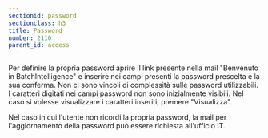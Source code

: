```yaml
---
sectionid: password
sectionclass: h3
title: Password
number: 2110
parent_id: access
---
```


Per definire la propria password aprire il link presente nella mail "Benvenuto in BatchIntelligence" e inserire nei campi presenti la password prescelta e la sua conferma.
Non ci sono vincoli di complessità sulle password utilizzabili. I caratteri digitati nei campi password non sono inizialmente visibili. Nel caso si volesse visualizzare i caratteri inseriti, premere "Visualizza".

Nel caso in cui l'utente non ricordi la propria password, la mail per l'aggiornamento della password può essere richiesta all'ufficio IT.
